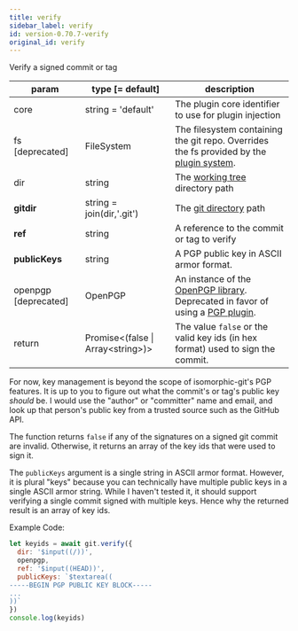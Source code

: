 ```yaml
---
title: verify
sidebar_label: verify
id: version-0.70.7-verify
original_id: verify
---
```


Verify a signed commit or tag

| param                | type [= default]                          | description                                                                                                                          |
| -------------------- | ----------------------------------------- | ------------------------------------------------------------------------------------------------------------------------------------ |
| core                 | string = 'default'                        | The plugin core identifier to use for plugin injection                                                                               |
| fs [deprecated]      | FileSystem                                | The filesystem containing the git repo. Overrides the fs provided by the [plugin system](./plugin_fs.md).                            |
| dir                  | string                                    | The [working tree](dir-vs-gitdir.md) directory path                                                                                  |
| **gitdir**           | string = join(dir,'.git')                 | The [git directory](dir-vs-gitdir.md) path                                                                                           |
| **ref**              | string                                    | A reference to the commit or tag to verify                                                                                           |
| **publicKeys**       | string                                    | A PGP public key in ASCII armor format.                                                                                              |
| openpgp [deprecated] | OpenPGP                                   | An instance of the [OpenPGP library](https://unpkg.com/openpgp@2.6.2). Deprecated in favor of using a [PGP plugin](./plugin_pgp.md). |
| return               | Promise\<(false &#124; Array\<string\>)\> | The value `false` or the valid key ids (in hex format) used to sign the commit.                                                      |

For now, key management is beyond the scope of isomorphic-git's PGP features.
It is up to you to figure out what the commit's or tag's public key _should_ be.
I would use the "author" or "committer" name and email, and look up
that person's public key from a trusted source such as the GitHub API.

The function returns `false` if any of the signatures on a signed git commit are invalid.
Otherwise, it returns an array of the key ids that were used to sign it.

The `publicKeys` argument is a single string in ASCII armor format. However, it is plural "keys" because
you can technically have multiple public keys in a single ASCII armor string. While I haven't tested it, it
should support verifying a single commit signed with multiple keys. Hence why the returned result is an array of key ids.

Example Code:

```js live
let keyids = await git.verify({
  dir: '$input((/))',
  openpgp,
  ref: '$input((HEAD))',
  publicKeys: `$textarea((
-----BEGIN PGP PUBLIC KEY BLOCK-----
...
))`
})
console.log(keyids)
```

<script>
(function rewriteEditLink() {
  const el = document.querySelector('a.edit-page-link.button');
  if (el) {
    el.href = 'https://github.com/isomorphic-git/isomorphic-git/edit/master/src/commands/verify.js';
  }
})();
</script>